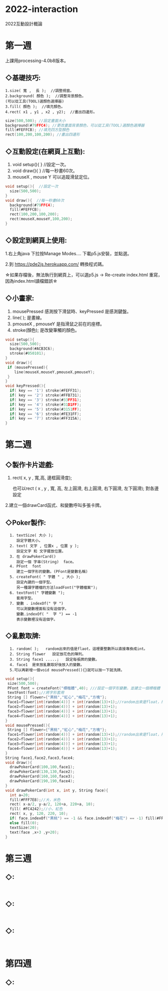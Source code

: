 # 2022-interaction
2022互動設計概論
# 第一週
上課用processing-4.0b8版本。
## ◇基礎技巧:
    1.size( 寬 ,  長 );  //調整視窗。
    2.background( 顏色 );  //調整背景顏色。
    (可以從工具(TOOL)選顏色選擇器)
    3.fill( 顏色 );  //填充顏色。
    4.rect( x1 , y1 , x2 , y2);  //畫出四邊形。
```c
size(500,500); //設定畫面大小
background(#79FFC4); //更改畫面背景顏色，可以從工具(TOOL)選顏色選擇器
fill(#FEFFCB); //填充四方型顏色
rect(100,200,100,200); //畫出四邊形
```
## ◇互動設定(在網頁上互動):
  1. void setup(){     }  //設定一次。
  2. void draw(){     }  //每一秒畫60次。
  3. mouseX , mouse Y 可以追蹤滑鼠定位。
```c
void setup(){  //設定一次
  size(500,500);
}
void draw(){  //每一秒畫60次
  background(#79FFC4);
  fill(#FEFFCB);
  rect(100,200,100,200);
  rect(mouseX,mouseY,100,200);
}
```
## ◇設定到網頁上使用:

1.右上角java 下拉按Manage Modes.... 下載p5.js安裝，並點選。

2.到 https://pde2js.herokuapp.com/ 轉換程式碼。
 
☆如果存檔後，無法執行到網頁上，可以選p5.js  -> Re-create  index.html  重寫，因為index.html讀檔錯誤☆
## ◇小畫家:
 1. mousePressed 感測按下滑鼠時、keyPressed 是感測鍵盤。
 2. line( ); 是畫線。
 3. pmouseX , pmouseY 是指滑鼠之前在的座標。
 4. stroke(顏色);  是改變筆觸的顏色。
```c
void setup(){
  size(500,500); 
  background(#ACB3C6);
  stroke(#050101);
}
void draw(){
 if (mousePressed){
    line(mouseX,mouseY,pmouseX,pmouseY); 
 }
}
void keyPressed(){
  if( key == '1') stroke(#FEFF31);
  if( key == '2') stroke(#FFB731);
  if( key == '3') stroke(#33FF31);
  if( key == '4') stroke(#31D1FF);
  if( key == '5') stroke(#3151FF);
  if( key == '6') stroke(#FE31FF);
  if( key == '7') stroke(#FF315A);
}
```

# 第二週
## ◇製作卡片遊戲:
1. rect( x, y , 寬,高, 邊框圓滑度);

   也可以rect ( x ,  y , 寬, 高,  左上圓滑, 右上圓滑, 右下圓滑, 左下圓滑); 對各邊設定

2.建立一個drawCard函式、和變數呼叫多張卡牌。

## ◇Poker製作:
```
  1. textSize( 大小 );     
     設定字體大小。
  2. text( 文字 , 位置x , 位置 y );     
     設定文字 和 文字擺放位置。
  3. 在 drawPokerCard()
     設定一個 字串(String)  face。
  4. PFont  font     
     建立一個字形的變數。(PFont是變數名稱)
  5. createFont( " 字體 " , 大小 );    
     設定內建的一個字型。
     另一種讀字體檔的方法loadFont("字體檔案"); 
  6. textFont(" 字體變數 ");    
     套用字型。
  7. 變數 . indexOf(" 字 ")    
     可以測變數裡面有沒有這個字。
     變數.indexOf( "  字 ") == -1    
     表示變數裡沒有這個字。
```

## ◇亂數取牌:
```
  1. random( );   random出來的值是flaot，這裡要整數所以直接專換成int。    
  2. String flower   設定放花色的陣列。
  3. String face1 .....;   設定每張牌的變數。
  4. face1  是來放亂數取好後放入的變數。
  5.可以再新增一個void mousePressed(){}就可以按一下就洗牌。
```
```c
void setup(){
 size(500,500);
 PFont font = createFont("標楷體",40); ///設定一個字形變數，並建立一個標楷體
 textFont(font);//將字形套用
 String [] flower={"黑桃","紅心","梅花","方塊"};
 face1=flower[int(random(4))] + int(random(13)+1);//random出來是float，所以要強制轉換成int，因為會出現0所以要加1。
 face2=flower[int(random(4))] + int(random(13)+1);
 face3=flower[int(random(4))] + int(random(13)+1);
 face4=flower[int(random(4))] + int(random(13)+1);
}
void mousePressed(){
 String [] flower={"黑桃","紅心","梅花","方塊"};
 face1=flower[int(random(4))] + int(random(13)+1);//random出來是float，所以要強制轉換成int，因為會出現0所以要加1。
 face2=flower[int(random(4))] + int(random(13)+1);
 face3=flower[int(random(4))] + int(random(13)+1);
 face4=flower[int(random(4))] + int(random(13)+1);
}
String face1,face2,face3,face4;
void draw(){
  drawPokerCard(100,100,face1);
  drawPokerCard(130,130,face2);
  drawPokerCard(160,160,face3);
  drawPokerCard(190,190,face4);
}
void drawPokerCard(int x, int y, String face){
  int a=20;
  fill(#FFF7E8);//大，米色
  rect( x-a/2, y-a/2, 120+a, 220+a, 10);
  fill( #FC4242);//小，紅色
  rect( x, y, 120, 220, 10);
  if( face.indexOf("黑桃") == -1 && face.indexOf("梅花") == -1) fill(#FF0000);
  else fill(0);
  textSize(20);
  text(face ,x+3 ,y+20);
}
```


# 第三週
## ◇:
```

```
```c

```
## ◇:
```

```
```c

```
## ◇:
```

```
```c

```

# 第四週
## ◇:
```

```
